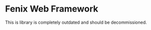 Fenix Web Framework
=============

This is library is completely outdated and should be decommissioned.
